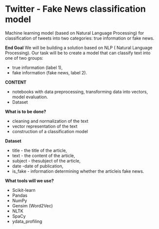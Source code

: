 # Twitter - Fake News classification model
Machine learning model (based on Natural Language Processing) for classification of tweets into two categories: true information or fake news.

**End Goal**
We will be building a solution based on NLP ( Natural Language Processing).
Our task will be to create a model that can classify text into one of two groups:
- true information (label 1),
- fake information (fake news, label 2).

**CONTENT**
- notebooks with data preprocessing, transforming data into vectors, model evaluation.
- Dataset

**What is to be done?**
- cleaning and normalization of the text
- vector representation of the text
- construction of a classification model

**Dataset**
- title - the title of the article,
- text - the content of the article,
- subject - thesubject of the article,
- date -date of publication,
- is_fake - information determining whether the articleis fake news.

**What tools will we use?**
- Scikit-learn
- Pandas
- NumPy
- Gensim (Word2Vec)
- NLTK
- SpaCy
- ydata_profiling
